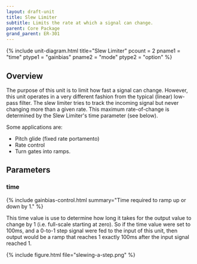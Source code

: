 ```yaml
---
layout: draft-unit
title: Slew Limiter
subtitle: Limits the rate at which a signal can change.
parent: Core Package
grand_parent: ER-301
---
```


{% include unit-diagram.html 
title="Slew Limiter"
pcount = 2
pname1 = "time"
ptype1 = "gainbias"
pname2 = "mode"
ptype2 = "option"
%}

## Overview
The purpose of this unit is to limit how fast a signal can change.  However, this unit operates in a very different fashion from the typical (linear) low-pass filter.  The slew limiter tries to track the incoming signal but never changing more than a given rate.  This maximum rate-of-change is determined by the Slew Limiter's time parameter (see below).

Some applications are:
* Pitch glide (fixed rate portamento)
* Rate control
* Turn gates into ramps.

## Parameters

### time
{% include gainbias-control.html summary="Time required to ramp up or down by 1." %}

This time value is use to determine how long it takes for the output value to change by 1 (i.e. full-scale starting at zero).  So if the time value were set to 100ms, and a 0-to-1 step signal were fed to the input of this unit, then output would be a ramp that reaches 1 exactly 100ms after the input signal reached 1.

{% include figure.html
file="slewing-a-step.png"
%}
